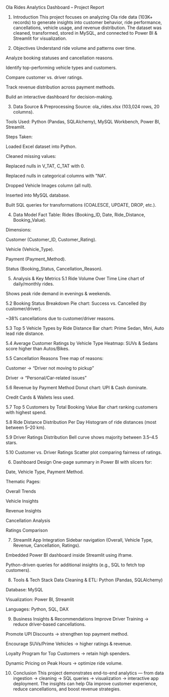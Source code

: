  Ola Rides Analytics Dashboard – Project Report
1. Introduction
This project focuses on analyzing Ola ride data (103K+ records) to generate insights into customer behavior, ride performance, cancellations, vehicle usage, and revenue distribution. The dataset was cleaned, transformed, stored in MySQL, and connected to Power BI & Streamlit for visualization.

2. Objectives
Understand ride volume and patterns over time.


Analyze booking statuses and cancellation reasons.


Identify top-performing vehicle types and customers.


Compare customer vs. driver ratings.


Track revenue distribution across payment methods.


Build an interactive dashboard for decision-making.



3. Data Source & Preprocessing
Source: ola_rides.xlsx (103,024 rows, 20 columns).


Tools Used: Python (Pandas, SQLAlchemy), MySQL Workbench, Power BI, Streamlit.


Steps Taken:


Loaded Excel dataset into Python.


Cleaned missing values:


Replaced nulls in V_TAT, C_TAT with 0.


Replaced nulls in categorical columns with "NA".


Dropped Vehicle Images column (all null).


Inserted into MySQL database.


Built SQL queries for transformations (COALESCE, UPDATE, DROP, etc.).



4. Data Model
Fact Table: Rides (Booking_ID, Date, Ride_Distance, Booking_Value).


Dimensions:


Customer (Customer_ID, Customer_Rating).


Vehicle (Vehicle_Type).


Payment (Payment_Method).


Status (Booking_Status, Cancellation_Reason).



5. Analysis & Key Metrics
5.1 Ride Volume Over Time
Line chart of daily/monthly rides.


Shows peak ride demand in evenings & weekends.


5.2 Booking Status Breakdown
Pie chart: Success vs. Cancelled (by customer/driver).


~38% cancellations due to customer/driver reasons.


5.3 Top 5 Vehicle Types by Ride Distance
Bar chart: Prime Sedan, Mini, Auto lead ride distance.


5.4 Average Customer Ratings by Vehicle Type
Heatmap: SUVs & Sedans score higher than Autos/Bikes.


5.5 Cancellation Reasons
Tree map of reasons:


Customer → “Driver not moving to pickup”


Driver → “Personal/Car-related issues”


5.6 Revenue by Payment Method
Donut chart: UPI & Cash dominate.


Credit Cards & Wallets less used.


5.7 Top 5 Customers by Total Booking Value
Bar chart ranking customers with highest spend.


5.8 Ride Distance Distribution Per Day
Histogram of ride distances (most between 5–20 km).


5.9 Driver Ratings Distribution
Bell curve shows majority between 3.5–4.5 stars.


5.10 Customer vs. Driver Ratings
Scatter plot comparing fairness of ratings.



6. Dashboard Design
One-page summary in Power BI with slicers for:


Date, Vehicle Type, Payment Method.


Thematic Pages:


Overall Trends


Vehicle Insights


Revenue Insights


Cancellation Analysis


Ratings Comparison



7. Streamlit App Integration
Sidebar navigation (Overall, Vehicle Type, Revenue, Cancellation, Ratings).


Embedded Power BI dashboard inside Streamlit using iframe.


Python-driven queries for additional insights (e.g., SQL to fetch top customers).



8. Tools & Tech Stack
Data Cleaning & ETL: Python (Pandas, SQLAlchemy)


Database: MySQL


Visualization: Power BI, Streamlit


Languages: Python, SQL, DAX



9. Business Insights & Recommendations
Improve Driver Training → reduce driver-based cancellations.


Promote UPI Discounts → strengthen top payment method.


Encourage SUVs/Prime Vehicles → higher ratings & revenue.


Loyalty Program for Top Customers → retain high spenders.


Dynamic Pricing on Peak Hours → optimize ride volume.



10. Conclusion
This project demonstrates end-to-end analytics — from data ingestion → cleaning → SQL queries → visualization → interactive app deployment. The insights can help Ola improve customer experience, reduce cancellations, and boost revenue strategies.

